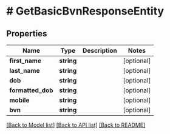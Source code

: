 # # GetBasicBvnResponseEntity

## Properties

Name | Type | Description | Notes
------------ | ------------- | ------------- | -------------
**first_name** | **string** |  | [optional]
**last_name** | **string** |  | [optional]
**dob** | **string** |  | [optional]
**formatted_dob** | **string** |  | [optional]
**mobile** | **string** |  | [optional]
**bvn** | **string** |  | [optional]

[[Back to Model list]](../../README.md#models) [[Back to API list]](../../README.md#endpoints) [[Back to README]](../../README.md)
